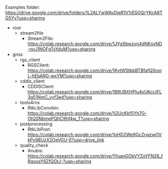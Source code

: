 Examples folder: https://drive.google.com/drive/folders/1L2ALYwWAvDieR1V1rESOQrYKcA8TG5Yy?usp=sharing


+ roor 
    - stream2file
        * Stream2File: https://colab.research.google.com/drive/1JYgXbwzvn4dNKsvND-noJ1NOFgTsYduM?usp=sharing
+ gnss
    - rgs_client
        * RGSClient: https://colab.research.google.com/drive/1KvtWStbbBTBfafQSnoiL-hEbARG-wxYM?usp=sharing
    - cddis_client
        * CDDISClient: https://colab.research.google.com/drive/1B9UBXHPIu4xUKcrJFL3g51NmC_yvf3ed?usp=sharing
    - tools4rnx
        * RtkLibConvbin: https://colab.research.google.com/drive/1i2UcKkf5Yh7G-OtQSNbmpPQhC9hf4w_T?usp=sharing
    - postprocessing
        * RtkLibPost: https://colab.research.google.com/drive/1oHD2We9GcZngzwOVkPx98UzX2OeVGU-E?usp=drive_link
    - quality_check
        * Anubis: https://colab.research.google.com/drive/1YuanGObVYZoYFN26_fRgoosY6ZfQGtJ-?usp=sharing
    